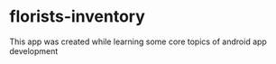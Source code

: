 # florists-inventory

This app was created while learning some core topics of android app development
